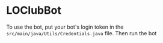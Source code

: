 # LOClubBot
To use the bot, put your bot's login token in the `src/main/java/Utils/Credentials.java` file. Then run the bot
